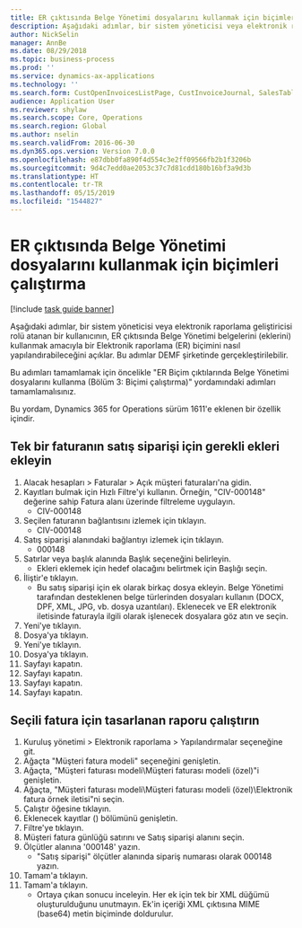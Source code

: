 ```yaml
---
title: ER çıktısında Belge Yönetimi dosyalarını kullanmak için biçimleri çalıştırma
description: Aşağıdaki adımlar, bir sistem yöneticisi veya elektronik raporlama geliştiricisi rolü atanan bir kullanıcının, ER çıktısında Belge Yönetimi belgelerini kullanmak amacıyla bir Elektronik raporlama biçimini nasıl yapılandırabileceğini açıklar.
author: NickSelin
manager: AnnBe
ms.date: 08/29/2018
ms.topic: business-process
ms.prod: ''
ms.service: dynamics-ax-applications
ms.technology: ''
ms.search.form: CustOpenInvoicesListPage, CustInvoiceJournal, SalesTable, ERSolutionTable
audience: Application User
ms.reviewer: shylaw
ms.search.scope: Core, Operations
ms.search.region: Global
ms.author: nselin
ms.search.validFrom: 2016-06-30
ms.dyn365.ops.version: Version 7.0.0
ms.openlocfilehash: e87dbb0fa890f4d554c3e2ff09566fb2b1f3206b
ms.sourcegitcommit: 9d4c7edd0ae2053c37c7d81cdd180b16bf3a9d3b
ms.translationtype: HT
ms.contentlocale: tr-TR
ms.lasthandoff: 05/15/2019
ms.locfileid: "1544827"
---
```

# <a name="run-formats-to-use-document-management-files-in-er-output"></a>ER çıktısında Belge Yönetimi dosyalarını kullanmak için biçimleri çalıştırma

[!include [task guide banner](../../includes/task-guide-banner.md)]

Aşağıdaki adımlar, bir sistem yöneticisi veya elektronik raporlama geliştiricisi rolü atanan bir kullanıcının, ER çıktısında Belge Yönetimi belgelerini (eklerini) kullanmak amacıyla bir Elektronik raporlama (ER) biçimini nasıl yapılandırabileceğini açıklar. Bu adımlar DEMF şirketinde gerçekleştirilebilir.

Bu adımları tamamlamak için öncelikle "ER Biçim çıktılarında Belge Yönetimi dosyalarını kullanma (Bölüm 3: Biçimi çalıştırma)" yordamındaki adımları tamamlamalısınız.

Bu yordam, Dynamics 365 for Operations sürüm 1611'e eklenen bir özellik içindir.


## <a name="add-necessary-attachments-for-sales-order-of-a-single-invoice"></a>Tek bir faturanın satış siparişi için gerekli ekleri ekleyin
1. Alacak hesapları > Faturalar > Açık müşteri faturaları'na gidin.
2. Kayıtları bulmak için Hızlı Filtre'yi kullanın. Örneğin, "CIV-000148" değerine sahip Fatura alanı üzerinde filtreleme uygulayın.
    * CIV-000148  
3. Seçilen faturanın bağlantısını izlemek için tıklayın.
    * CIV-000148  
4. Satış siparişi alanındaki bağlantıyı izlemek için tıklayın.
    * 000148  
5. Satırlar veya başlık alanında Başlık seçeneğini belirleyin.
    * Ekleri eklemek için hedef olacağını belirtmek için Başlığı seçin.  
6. İliştir'e tıklayın.
    * Bu satış siparişi için ek olarak birkaç dosya ekleyin. Belge Yönetimi tarafından desteklenen belge türlerinden dosyaları kullanın (DOCX, DPF, XML, JPG, vb. dosya uzantıları). Eklenecek ve ER elektronik iletisinde faturayla ilgili olarak işlenecek dosyalara göz atın ve seçin.  
7. Yeni'ye tıklayın.
8. Dosya'ya tıklayın.
9. Yeni'ye tıklayın.
10. Dosya'ya tıklayın.
11. Sayfayı kapatın.
12. Sayfayı kapatın.
13. Sayfayı kapatın.
14. Sayfayı kapatın.

## <a name="run-the-designed-report-for-the-selected-invoice"></a>Seçili fatura için tasarlanan raporu çalıştırın
1. Kuruluş yönetimi > Elektronik raporlama > Yapılandırmalar seçeneğine git.
2. Ağaçta "Müşteri fatura modeli" seçeneğini genişletin.
3. Ağaçta, "Müşteri faturası modeli\Müşteri faturası modeli (özel)"i genişletin.
4. Ağaçta, "Müşteri faturası modeli\Müşteri faturası modeli (özel)\Elektronik fatura örnek iletisi"ni seçin.
5. Çalıştır öğesine tıklayın.
6. Eklenecek kayıtlar () bölümünü genişletin.
7. Filtre'ye tıklayın.
8. Müşteri fatura günlüğü satırını ve Satış siparişi alanını seçin.
9. Ölçütler alanına '000148' yazın.
    * "Satış siparişi" ölçütler alanında sipariş numarası olarak 000148 yazın.  
10. Tamam'a tıklayın.
11. Tamam'a tıklayın.
    * Ortaya çıkan sonucu inceleyin. Her ek için tek bir XML düğümü oluşturulduğunu unutmayın. Ek'in içeriği XML çıktısına MIME (base64) metin biçiminde doldurulur.  

